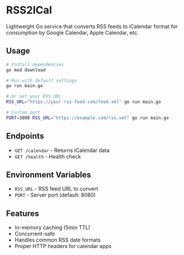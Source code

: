 # RSS2ICal

Lightweight Go service that converts RSS feeds to iCalendar format for consumption by Google Calendar, Apple Calendar, etc.

## Usage

```bash
# Install dependencies
go mod download

# Run with default settings
go run main.go

# Or set your RSS URL
RSS_URL="https://your-rss-feed.com/feed.xml" go run main.go

# Custom port
PORT=3000 RSS_URL="https://example.com/rss.xml" go run main.go
```

## Endpoints

- `GET /calendar` - Returns iCalendar data
- `GET /health` - Health check

## Environment Variables

- `RSS_URL` - RSS feed URL to convert
- `PORT` - Server port (default: 8080)

## Features

- In-memory caching (5min TTL)
- Concurrent-safe
- Handles common RSS date formats
- Proper HTTP headers for calendar apps 